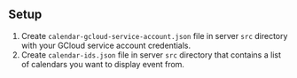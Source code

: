 ## Setup
1. Create `calendar-gcloud-service-account.json` file in server `src` directory with your GCloud service account credentials.
2. Create `calendar-ids.json` file in server `src` directory that contains a list of calendars you want to display event from.